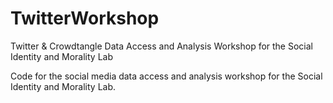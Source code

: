 # TwitterWorkshop
Twitter &amp; Crowdtangle Data Access and Analysis Workshop for the Social Identity and Morality Lab

Code for the social media data access and analysis workshop for the Social Identity and Morality Lab. 
